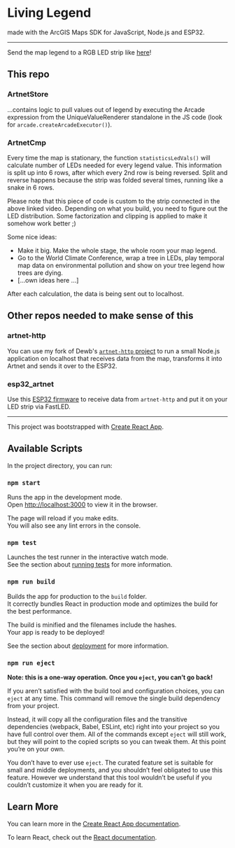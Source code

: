 # Living Legend
made with the ArcGIS Maps SDK for JavaScript, Node.js and ESP32.

---

Send the map legend to a RGB LED strip like [here](https://www.instagram.com/reel/CpglP7nA4MB)!

## This repo

### ArtnetStore
...contains logic to pull values out of legend by executing the Arcade expression from the UniqueValueRenderer standalone in the JS code (look for ```arcade.createArcadeExecutor()```).

### ArtnetCmp
Every time the map is stationary, the function ```statisticsLedVals()``` will calculate number of LEDs needed for every legend value. This information is split up into 6 rows, after which every 2nd row is being reversed. Split and reverse happens because the strip was folded several times, running like a snake in 6 rows.

Please note that this piece of code is custom to the strip connected in the above linked video. Depending on what you build, you need to figure out the LED distribution. Some factorization and clipping is applied to make it somehow work better ;)

Some nice ideas:
* Make it big. Make the whole stage, the whole room your map legend.
* Go to the World Climate Conference, wrap a tree in LEDs, play temporal map data on environmental pollution and show on your tree legend how trees are dying.
* [...own ideas here ...]

After each calculation, the data is being sent out to localhost.
## Other repos needed to make sense of this

### artnet-http
You can use my fork of Dewb's [``artnet-http`` project](https://github.com/esride-nik/artnet-http) to run a small Node.js application on localhost that receives data from the map, transforms it into Artnet and sends it over to the ESP32.

### esp32_artnet
Use this [ESP32 firmware](https://github.com/esride-nik/esp32_artnet) to receive data from ``artnet-http`` and put it on your LED strip via FastLED.


---


This project was bootstrapped with [Create React App](https://github.com/facebook/create-react-app).

## Available Scripts

In the project directory, you can run:

### `npm start`

Runs the app in the development mode.\
Open [http://localhost:3000](http://localhost:3000) to view it in the browser.

The page will reload if you make edits.\
You will also see any lint errors in the console.

### `npm test`

Launches the test runner in the interactive watch mode.\
See the section about [running tests](https://facebook.github.io/create-react-app/docs/running-tests) for more information.

### `npm run build`

Builds the app for production to the `build` folder.\
It correctly bundles React in production mode and optimizes the build for the best performance.

The build is minified and the filenames include the hashes.\
Your app is ready to be deployed!

See the section about [deployment](https://facebook.github.io/create-react-app/docs/deployment) for more information.

### `npm run eject`

**Note: this is a one-way operation. Once you `eject`, you can’t go back!**

If you aren’t satisfied with the build tool and configuration choices, you can `eject` at any time. This command will remove the single build dependency from your project.

Instead, it will copy all the configuration files and the transitive dependencies (webpack, Babel, ESLint, etc) right into your project so you have full control over them. All of the commands except `eject` will still work, but they will point to the copied scripts so you can tweak them. At this point you’re on your own.

You don’t have to ever use `eject`. The curated feature set is suitable for small and middle deployments, and you shouldn’t feel obligated to use this feature. However we understand that this tool wouldn’t be useful if you couldn’t customize it when you are ready for it.

## Learn More

You can learn more in the [Create React App documentation](https://facebook.github.io/create-react-app/docs/getting-started).

To learn React, check out the [React documentation](https://reactjs.org/).
